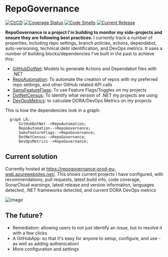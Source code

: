 # RepoGovernance
[![CI/CD](https://github.com/samsmithnz/RepoGovernance/actions/workflows/workflow.yml/badge.svg)](https://github.com/samsmithnz/RepoGovernance/actions/workflows/workflow.yml)
[![Coverage Status](https://coveralls.io/repos/github/samsmithnz/RepoGovernance/badge.svg?branch=main)](https://coveralls.io/github/samsmithnz/RepoGovernance?branch=main)
[![Code Smells](https://sonarcloud.io/api/project_badges/measure?project=samsmithnz_RepoGovernance&metric=code_smells)](https://sonarcloud.io/summary/new_code?id=samsmithnz_RepoGovernance)
[![Current Release](https://img.shields.io/github/release/samsmithnz/RepoGovernance/all.svg)](https://github.com/samsmithnz/RepoGovernance/releases)

**RepoGovernance is a project I'm building to monitor my side-projects and ensure they are following best practices**. I currently track a number of properties, including repo settings, branch policies, actions, dependabot, auto-versioning, technical debt identification, and DevOps metrics. It uses a number of building blocks/dependencies I've built in the past to achieve this:

- [GitHubDotNet](https://github.com/samsmithnz/GitHubActionsDotNet): Models to generate Actions and Dependabot files with .NET
- [RepoAutomation](https://github.com/samsmithnz/RepoAutomation): To automate the creation of repos with my preferred repo settings, and other GitHub related API calls
- [SamsFeatureFlags](https://github.com/samsmithnz/SamsFeatureFlags): To use Feature Flags/Toggles on my projects
- [DotNetCensus](https://github.com/samsmithnz/DotNetCensus): To identify what version of .NET my projects are using
- [DevOpsMetrics](https://github.com/samsmithnz/DevOpsMetrics): to calculate DORA/DevOps Metrics on my projects

This is how the dependencies look in a graph:
```mermaid
  graph LR;
      GitHubDotNet-->RepoAutomation;
      RepoAutomation-->RepoGovernance;
      SamsFeatureFlags-->RepoGovernance;
      DotNetCensus-->RepoGovernance;
      DevOpsMetrics-->RepoGovernance;
```

## Current solution
Currently hosted at https://repogovernance-prod-eu-web.azurewebsites.net/. This shows current projects I have configured, with recommendations, pull requests, latest build info, code coverage, SonarCloud warnings, latest release and version information, languages detected, .NET frameworks detected, and current DORA DevOps metrics

![image](https://user-images.githubusercontent.com/8389039/210186797-3a65c4fe-2db2-452b-a0e1-623abed0a4da.png)

## The future?
- Remediation: allowing users to not just identify an issue, but to resolve it with a few clicks. 
- A GitHubApp: so that it's easy for anyone to setup, configure, and use - as well as adding authenication!
- More configuration and settings

